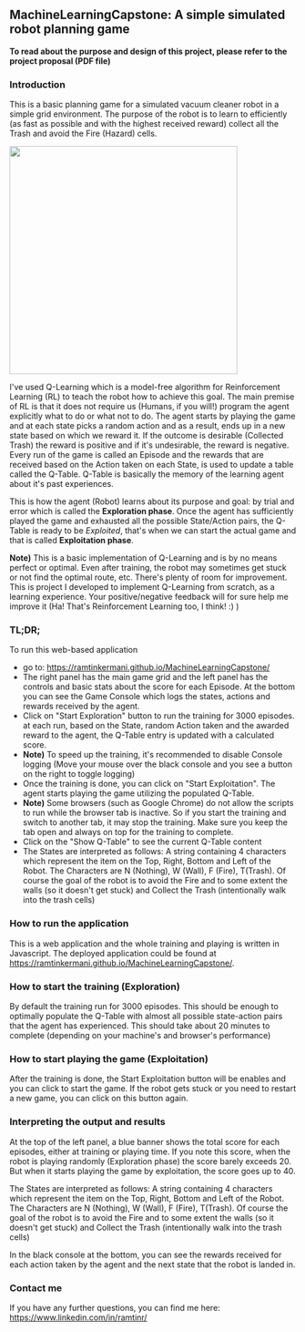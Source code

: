 ## MachineLearningCapstone: A simple simulated robot planning game
**To read about the purpose and design of this project, please refer to the project proposal (PDF file)**

### Introduction
This is a basic planning game for a simulated vacuum cleaner robot in a simple grid environment. The purpose of the robot is to learn to efficiently (as fast as possible and with the highest received reward) collect all the Trash and avoid the Fire (Hazard) cells. 

<a href="https://www.youtube.com/watch?v=Y-lz429xREw"> <img src="https://ramtinkermani.github.io/MachineLearningCapstone/QGameVideoScreenshot.png" width="400px"></a>

I've used Q-Learning which is a model-free algorithm for Reinforcement Learning (RL) to teach the robot how to achieve this goal. The main premise of RL is that it does not require us (Humans, if you will!) program the agent explicitly what to do or what not to do. The agent starts by playing the game and at each state picks a random action and as a result, ends up in a new state based on which we reward it. If the outcome is desirable (Collected Trash) the reward is positive and if it's undesirable, the reward is negative. Every run of the game is called an Episode and the rewards that are received based on the Action taken on each State, is used to update a table called the Q-Table. Q-Table is basically the memory of the learning agent about it's past experiences.

This is how the agent (Robot) learns about its purpose and goal: by trial and error which is called the **Exploration phase**. Once the agent has sufficiently played the game and exhausted all the possible State/Action pairs, the Q-Table is ready to be *Exploited*, that's when we can start the actual game and that is called **Exploitation phase**.

**Note)** This is a basic implementation of Q-Learning and is by no means perfect or optimal. Even after training, the robot may sometimes get stuck or not find the optimal route, etc. There's plenty of room for improvement. This is project I developed to implement Q-Learning from scratch, as a learning experience. Your positive/negative feedback will for sure help me improve it (Ha! That's Reinforcement Learning too, I think! :) )

### TL;DR; 
To run this web-based application 
- go to: https://ramtinkermani.github.io/MachineLearningCapstone/
- The right panel has the main game grid and the left panel has the controls and basic stats about the score for each Episode. At the bottom you can see the Game Console which logs the states, actions and rewards received by the agent.
- Click on "Start Exploration" button to run the training for 3000 episodes. at each run, based on the State, random Action taken and the awarded reward to the agent, the Q-Table entry is updated with a calculated score.
- **Note)** To speed up the training, it's recommended to disable Console logging (Move your mouse over the black console and you see a button on the right to toggle logging)
- Once the training is done, you can click on "Start Exploitation". The agent starts playing the game utilizing the populated Q-Table. 
- **Note)** Some browsers (such as Google Chrome) do not allow the scripts to run while the browser tab is inactive. So if you start the training and switch to another tab, it may stop the training. Make sure you keep the tab open and always on top for the training to complete.
- Click on the "Show Q-Table" to see the current Q-Table content
- The States are interpreted as follows: A string containing 4 characters which represent the item on the Top, Right, Bottom and Left of the Robot. The Characters are N (Nothing), W (Wall), F (Fire), T(Trash). Of course the goal of the robot is to avoid the Fire and to some extent the walls (so it doesn't get stuck) and Collect the Trash (intentionally walk into the trash cells)

### How to run the application
This is a web application and the whole training and playing is written in Javascript. The deployed application could be found at https://ramtinkermani.github.io/MachineLearningCapstone/.

### How to start the training (Exploration)
By default the training run for 3000 episodes. This should be enough to optimally populate the Q-Table with almost all possible state-action pairs that the agent has experienced. This should take about 20 minutes to complete (depending on your machine's and browser's performance)

### How to start playing the game (Exploitation)
After the training is done, the Start Exploitation button will be enables and you can click to start the game. If the robot gets stuck or you need to restart a new game, you can click on this button again.

### Interpreting the output and results
At the top of the left panel, a blue banner shows the total score for each episodes, either at training or playing time. If you note this score, when the robot is playing randomly (Exploration phase) the score barely exceeds 20. But when it starts playing the game by exploitation, the score goes up to 40.

The States are interpreted as follows: A string containing 4 characters which represent the item on the Top, Right, Bottom and Left of the Robot. The Characters are N (Nothing), W (Wall), F (Fire), T(Trash). Of course the goal of the robot is to avoid the Fire and to some extent the walls (so it doesn't get stuck) and Collect the Trash (intentionally walk into the trash cells)

In the black console at the bottom, you can see the rewards received for each action taken by the agent and the next state that the robot is landed in.

### Contact me
If you have any further questions, you can find me here:
https://www.linkedin.com/in/ramtinr/
